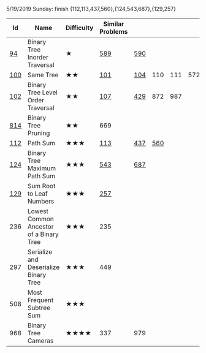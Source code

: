 
5/19/2019 Sunday: finish {112,113,437,560},{124,543,687},{129,257}


Id	| Name | 	Difficulty	| Similar Problems| 	 |     |   |		|   |				Comments
--- | ---  | ---           | ---           | --- | ---| ---| ---|---|---
[94](https://leetcode.com/problems/binary-tree-inorder-traversal/)|Binary Tree Inorder Traversal|	★	|[589](https://leetcode.com/problems/n-ary-tree-preorder-traversal/)|	[590](https://leetcode.com/problems/n-ary-tree-postorder-traversal/solution/)		|		||||		traversal
[100](https://leetcode.com/problems/same-tree/)|	Same Tree	|★★	|[101](https://leetcode.com/problems/symmetric-tree/)	|[104](https://leetcode.com/problems/maximum-depth-of-binary-tree/)	|110	|111	|572	|965	|	
[102](https://leetcode.com/problems/binary-tree-level-order-traversal/)	|Binary Tree Level Order Traversal|	★★	|[107](https://leetcode.com/problems/binary-tree-level-order-traversal-ii/)	|[429](https://leetcode.com/problems/n-ary-tree-level-order-traversal/)|	872	|987	|||			collecting nodes
[814](https://leetcode.com/problems/binary-tree-pruning/)|	Binary Tree Pruning|	★★	|669	||||||						
[112](https://leetcode.com/problems/path-sum/)	|Path Sum	|★★★	|[113](https://leetcode.com/problems/path-sum-ii/)|	[437](https://leetcode.com/problems/path-sum-iii/)		|[560](https://leetcode.com/problems/subarray-sum-equals-k/)||||				
[124](https://leetcode.com/problems/binary-tree-maximum-path-sum/)	|Binary Tree Maximum Path Sum|	★★★|	[543](https://leetcode.com/problems/diameter-of-binary-tree/)	|[687](https://leetcode.com/problems/longest-univalue-path/)	|||||					Use both children, return one
[129](https://leetcode.com/problems/sum-root-to-leaf-numbers/)	|Sum Root to Leaf Numbers	|★★★|	[257](https://leetcode.com/problems/binary-tree-paths/)			||||||				
236	|Lowest Common Ancestor of a Binary Tree	|★★★|	235			||||||				
297	|Serialize and Deserialize Binary Tree	|★★★	|449|||||||							
508|Most Frequent Subtree Sum	|★★★		|||||||						
968	|Binary Tree Cameras	|★★★★	|337	|979|||||						
